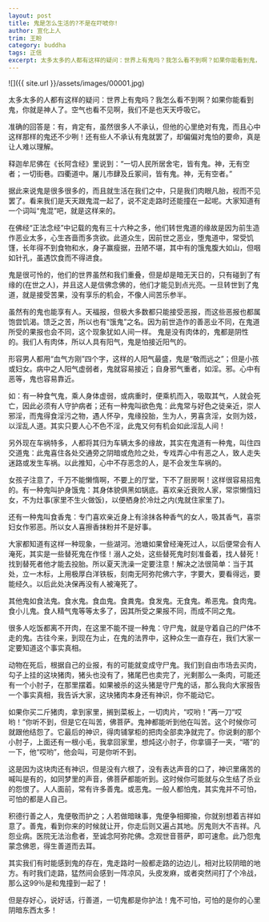 ```yaml
---
layout: post
title: 鬼是怎么生活的?不是在吓唬你!
author: 宣化上人
trim: 王盼
category: buddha
tags: 正信
excerpt: 太多太多的人都有这样的疑问：世界上有鬼吗？我怎么看不到啊？如果你能看到鬼，你就是神人了。空气也看不见啊，我们不是也天天呼吸它。
---
```


![]({{ site.url }}/assets/images/00001.jpg)

太多太多的人都有这样的疑问：世界上有鬼吗？我怎么看不到啊？如果你能看到鬼，你就是神人了。空气也看不见啊，我们不是也天天呼吸它。

准确的回答是：有，肯定有，虽然很多人不承认，但他的心里绝对有鬼，而且心中这样那样的鬼还不少咧！还有些人不承认有鬼就罢了，却偏偏对鬼怕的要命，真是让人难以理解。

释迦牟尼佛在《长阿含经》里说到：“一切人民所居舍宅，皆有鬼。神，无有空者；一切街巷。四衢道中。屠儿市肆及丘冢间，皆有鬼。神，无有空者。”

据此来说鬼是很多很多的，而且就生活在我们之中，只是我们肉眼凡胎，视而不见罢了。看来我们是天天跟鬼混一起了，说不定走路时还能撞在一起呢。大家知道有一个词叫“鬼混”吧，就是这样来的。

在佛经“正法念经”中记载的鬼有三十六种之多，他们转世鬼道的缘故是因为前生造作恶业太多，心生吝啬而多贪欲。此道众生，因前世之恶业，堕鬼道中，常受饥馑，长年得不到食物和水，身子赢瘦据，丑陋不堪，其中有的饿鬼腹大如山，但咽如针孔，虽遇饮食而不得进食。

鬼是很可怜的，他们的世界虽然和我们重叠，但是却是暗无天日的，只有碰到了有缘的(在世之人)，并且这人是信佛念佛的，他们才能见到点光亮。一旦转世到了鬼道，就是接受苦果，没有享乐的机会，不像人间苦乐参半。

虽然有的鬼也能享有人。天福报，但极大多数都只能接受恶报，而这些恶报也都属饱尝饥渴。馈乏之苦，所以也有“饿鬼”之名。因为前世造作的善恶业不同，在鬼道所受的果报也会不同，这个现象犹如人间一样。 鬼是没有肉体的，鬼都是阴性的。我们人有肉体，所以人具有阳气，鬼是怕接近阳气的。

形容男人都用“血气方刚”四个字，这样的人阳气最盛，鬼是“敬而远之”；但是小孩或妇女。病中之人阳气虚弱者，鬼就容易接近；自身邪气重者，如淫。邪。心中有恶等，鬼也容易靠近。

如：有一种食气鬼，乘人身体虚弱，或病重时，便乘机而入，吸取其气，人就会死亡，因此必须有人守护病者；还有一种鬼叫欲色鬼：此鬼常与好色之徒亲近，崇人邪淫，而鬼得食淫污之物，遇人怀孕，鬼缘投胎，生为人，男喜贪淫，女则为妓，以淫乱人道。其实只要人心不色不淫，此鬼又何有机会如此淫乱人间！

另外现在车祸特多，人都将其归为车辆太多的缘故，其实在鬼道有一种鬼，叫住四交道鬼：此鬼喜住各处交通旁之阴暗或危险之处，专戏弄心中有恶之人，致人走失迷路或发生车祸。以此推知，心中不存恶念的人，是不会发生车祸的。

女孩子注意了，千万不能懒惰啊，不要上的厅堂，下不了厨房啊！这样很容易招鬼的。有一种鬼叫护身饿鬼：其身体貌俱黑如锅底。喜欢亲近衰败人家，常崇懒惰妇女，不为灶事(家里不生火做饭)，以便栖身於冷灶之内(鬼就住家里了)。

还有一种鬼叫食香鬼：专门喜欢亲近身上有涂抹各种香气的女人，吸其香气，喜崇妇女作邪恶。所以女人喜擦香抹粉并不是好事。

大家都知道有这样一种现象，一些湖河。池塘如果曾经淹死过人，以后便常会有人淹死，其实是一些替死鬼在作怪！溺人之处，这些替死鬼时刻准备着，找人替死！找到替死者他才能去投胎。所以夏天洗澡一定要注意！解决之法很简单：当于其处，立一木标，上用极厚白洋铁板，刻南无阿弥陀佛六字，字要大，要看得远，要能经久。以后此处决保再没有人被淹死了。

其他鬼如食法鬼。食水鬼。食血鬼。食粪鬼。食发鬼。无食鬼。希恶鬼。食肉鬼。食小儿鬼。食人精气鬼等等太多了，因其所受之果报不同，而成不同之鬼。

很多人吃饭都离不开肉，在这里不能不提一种鬼：守尸鬼，就是守着自己的尸体不走的鬼。古往今来，到现在为止，在鬼的法界中，这种众生一直存在，我们大家一定要知道这个事实真相。

动物在死后，根据自己的业报，有的可能就变成守尸鬼。我们到自由市场去买肉，勾子上挂的这块猪肉，猪头也没有了，猪尾巴也卖完了，光剩那么一条肉，可能还有一个小肘子，在那里摆着。如果被杀的这头猪是守尸鬼的话，那么我向大家报告一个事实真相，我告诉大家，这块猪肉本身还有神识，你不能动它。

如果你买二斤猪肉，拿到家里，搁到菜板上，一切肉片，“哎哟！”再一刀“哎哟！”你听不到，但是它在叫苦，佛菩萨。鬼神都能听到他在叫苦。这个时候你可就跟他结怨了。它最后的神识，得肉铺掌柜的把肉全部卖净就完了。你说剩的那个小肘子，上面还有一根小毛，我拿回家里，想炖这小肘子，你拿镊子一夹，“嗒”的一下，他“哎哟”，他会叫，可是你听不到。

这是因为这块肉还有神识，但是没有六根了，没有表达声音的口了，神识里痛苦的喊叫是有的，如同梦里的声音，佛菩萨都能听到。这时候你可能就与众生结了杀业的怨恨了。人人面前，常有许多善鬼。或恶鬼。一般人都怕鬼，其实鬼并不可怕，可怕的都是人自己。

积德行善之人，鬼便敬而护之；人若做暗昧事，鬼便争相揶揄，你就别想着吉祥如意了。善鬼，看到你来的时候就让开，你走后则又遍占其地。厉鬼则大不吉祥。凡怨业病。医院无法治愈者，至诚念阿弥陀佛。念观世音菩萨，即可速愈。此乃怨鬼蒙念佛恩，得生善道而去耳。

其实我们有时能感到鬼的存在，鬼走路时一般都走路的边边儿，相对比较阴暗的地方。有时我们走路，猛然间会感到一阵凉风，头皮发麻，或者突然间打了个冷战，那么这99％是和鬼撞到一起了！

但是存好心，说好话，行善道，一切鬼都是你护法！鬼不可怕，可怕的是你的心里阴暗东西太多！
